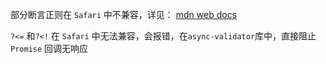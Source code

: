 

部分断言正则在 `Safari` 中不兼容，详见：
[mdn web docs](https://developer.mozilla.org/zh-CN/docs/Web/JavaScript/Reference/Global_Objects/RegExp#%E6%B5%8F%E8%A7%88%E5%99%A8%E5%85%BC%E5%AE%B9%E6%80%A7)

`?<=` 和`?<!` 在 `Safari` 中无法兼容，会报错，在`async-validator`库中，直接阻止 `Promise` 回调无响应